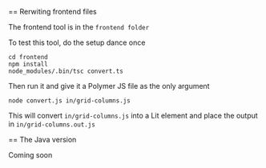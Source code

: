 == Rerwiting frontend files

The frontend tool is in the `frontend folder`

To test this tool, do the setup dance once

```
cd frontend
npm install
node_modules/.bin/tsc convert.ts
```


Then run it and give it a Polymer JS file as the only argument
```
node convert.js in/grid-columns.js
```

This will convert `in/grid-columns.js` into a Lit element and place the output in `in/grid-columns.out.js`

== The Java version

Coming soon
